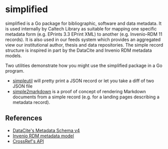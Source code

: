 
# simplified

simplified is a Go package for bibliographic, software and data metadata. It is used internally by Caltech Library as suitable for mapping one specific metadata form (e.g. EPrints 3.3 EPrint XML) to another (e.g. Invenio-RDM 11 records). It is also used in our feeds system which provides an aggregated view our institutional author, thesis and data repositories.  The simple record structure is inspired in part by the DataCite and Invenio RDM metadata models.

Two utilities demonstrate how you might use the simplified package in a 
Go program.

- [simpleutil](simpleutil.1.md) will pretty print a JSON record or let you take a diff of two JSON file
- [simple2markdown](simple2markdown.1.md) is a proof of concept of rendering Markdown documents from a simple record (e.g. for a landing pages describing a metadata record).


## References

- [DataCite's Metadata Schema v4](https://schema.datacite.org/meta/kernel-4.4/)
- [Invenio RDM metadata model](https://inveniordm.docs.cern.ch/reference/metadata/)
- [CrossRef's API](https://api.crossref.org/swagger-ui/index.html)

